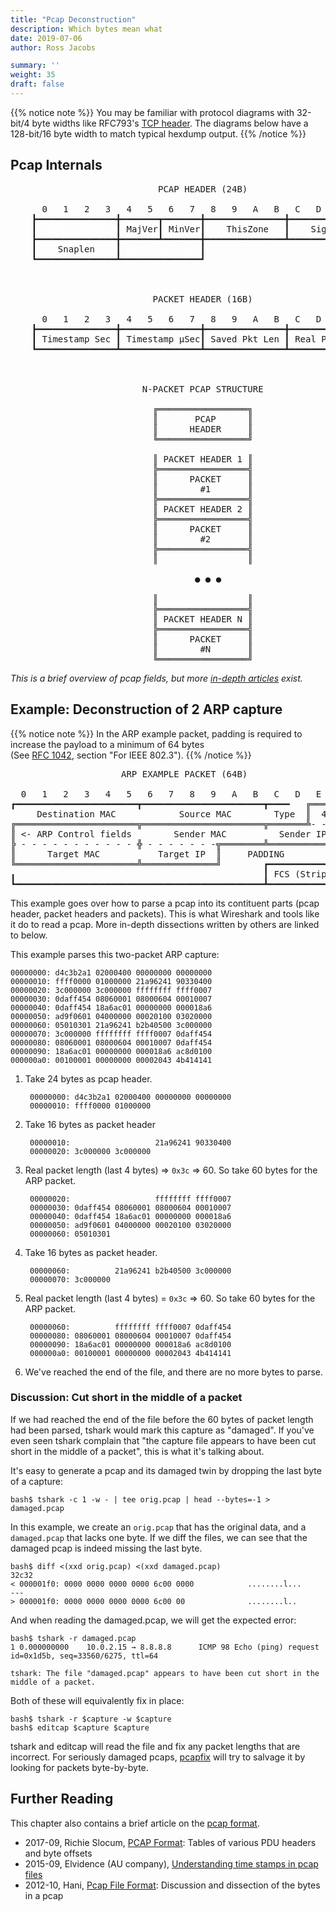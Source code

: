 ```yaml
---
title: "Pcap Deconstruction"
description: Which bytes mean what
date: 2019-07-06
author: Ross Jacobs

summary: ''
weight: 35
draft: false
---
```


{{% notice note %}}
You may be familiar with protocol diagrams with 32-bit/4 byte widths like RFC793's [TCP header](https://tools.ietf.org/html/rfc793#section-3.1).
The diagrams below have a 128-bit/16 byte width to match typical hexdump output.
{{% /notice %}}

<!-- ━┃┏┓┗┛┣┫┳┻╋ ╚╝╔╗║═╠╣╩╦╬ -->

## Pcap Internals

<pre>
                            PCAP HEADER (24B)

      0   1   2   3   4   5   6   7   8   9   A   B   C   D   E   F
    ┣━━━━━━━━━━━━━━━╋━━━━━━━┳━━━━━━━╋━━━━━━━━━━━━━━━╋━━━━━━━━━━━━━━━┫
    ┃  <a href="/formats/magic_numbers" style="color:white;"><u>Magic Number</u></a> ┃ MajVer┃ MinVer┃    ThisZone   ┃    Sigfigs    ┃
    ┣━━━━━━━━━━━━━━━╋━━━━━━━┻━━━━━━━╋━━━━━━━━━━━━━━━┻━━━━━━━━━━━━━━━┛
    ┃    Snaplen    ┃ <a href="https://www.tcpdump.org/linktypes.html" style="color:white;"><u>Data Link Type</u></a>┃
    ┗━━━━━━━━━━━━━━━┻━━━━━━━━━━━━━━━┛



                           PACKET HEADER (16B)

      0   1   2   3   4   5   6   7   8   9   A   B   C   D   E   F
    ┣━━━━━━━━━━━━━━━╋━━━━━━━━━━━━━━━╋━━━━━━━━━━━━━━━╋━━━━━━━━━━━━━━━┫
    ┃ Timestamp Sec ┃ Timestamp μSec┃ Saved Pkt Len ┃ Real Pkt Len  ┃
    ┗━━━━━━━━━━━━━━━┻━━━━━━━━━━━━━━━┻━━━━━━━━━━━━━━━┻━━━━━━━━━━━━━━━┛



                         N-PACKET PCAP STRUCTURE

                           ╔═════════════════╗
                           ║       PCAP      ║
                           ║      HEADER     ║
                           ╚═════════════════╝

                           ║ PACKET HEADER 1 ║
                           ╠═════════════════╣
                           ║      PACKET     ║
                           ║        #1       ║
                           ╠═════════════════╣
                           ║ PACKET HEADER 2 ║
                           ╠═════════════════╣
                           ║      PACKET     ║
                           ║        #2       ║
                           ╠═════════════════╣
                           ║                 ║

                                   ● ● ●

                           ║                 ║
                           ╠═════════════════╣
                           ║ PACKET HEADER N ║
                           ╠═════════════════╣
                           ║      PACKET     ║
                           ║        #N       ║
                           ╚═════════════════╝
</pre>

_This is a brief overview of pcap fields, but more [in-depth articles](https://wiki.wireshark.org/Development/LibpcapFileFormat) exist._

## Example: Deconstruction of 2 ARP capture

{{% notice note %}}
In the ARP example packet, padding is required to increase the payload to a minimum of 64 bytes  
(See [RFC 1042](https://www.rfc-editor.org/rfc/rfc1042.html), section "For IEEE 802.3").
{{% /notice %}}

<pre>
                     ARP EXAMPLE PACKET (64B)

  0   1   2   3   4   5   6   7   8   9   A   B   C   D   E   F
┏━━━━━━━━━━━━━━━━━━━━━━━┳━━━━━━━━━━━━━━━━━━━━━━━┳━━━━   ╔═══════╗
     Destination MAC            Source MAC        Type  ║  4 -> ║
╔═══════════════════════╦═══════════════════════╦═══════╩- - - -╣
║ <- ARP Control fields        Sender MAC          Sender IP    ║
╠ - - - - - - - - - - - ╬ - - - - - - -╦════════╩═══════════════╝
║      Target MAC           Target IP  ║     PADDING            ╻
╚═══════════════════════╩══════════════╝        ┏━━━━━━━━━━━━━━━┫
╻                                               ┃ FCS (Stripped)┃
┗━━━━━━━━━━━━━━━━━━━━━━━━━━━━━━━━━━━━━━━━━━━━━━━┻━━━━━━━━━━━━━━━┛
</pre>

This example goes over how to parse a pcap into its contituent parts (pcap header, packet headers and packets).
This is what Wireshark and tools like it do to read a pcap.
More in-depth dissections written by others are linked to below.

This example parses this two-packet ARP capture:

    00000000: d4c3b2a1 02000400 00000000 00000000
    00000010: ffff0000 01000000 21a96241 90330400
    00000020: 3c000000 3c000000 ffffffff ffff0007
    00000030: 0daff454 08060001 08000604 00010007
    00000040: 0daff454 18a6ac01 00000000 000018a6
    00000050: ad9f0601 04000000 00020100 03020000
    00000060: 05010301 21a96241 b2b40500 3c000000
    00000070: 3c000000 ffffffff ffff0007 0daff454
    00000080: 08060001 08000604 00010007 0daff454
    00000090: 18a6ac01 00000000 000018a6 ac8d0100
    000000a0: 00100001 00000000 00002043 4b414141

1. Take 24 bytes as pcap header.

        00000000: d4c3b2a1 02000400 00000000 00000000
        00000010: ffff0000 01000000

2. Take 16 bytes as packet header

        00000010:                   21a96241 90330400
        00000020: 3c000000 3c000000

3. Real packet length (last 4 bytes) => `0x3c` => 60.
   So take 60 bytes for the ARP packet.

        00000020:                   ffffffff ffff0007
        00000030: 0daff454 08060001 08000604 00010007
        00000040: 0daff454 18a6ac01 00000000 000018a6
        00000050: ad9f0601 04000000 00020100 03020000
        00000060: 05010301

4. Take 16 bytes as packet header.

        00000060:          21a96241 b2b40500 3c000000
        00000070: 3c000000

5. Real packet length (last 4 bytes) = `0x3c` => 60.
   So take 60 bytes for the ARP packet.

        00000060:          ffffffff ffff0007 0daff454
        00000080: 08060001 08000604 00010007 0daff454
        00000090: 18a6ac01 00000000 000018a6 ac8d0100
        000000a0: 00100001 00000000 00002043 4b414141

6. We've reached the end of the file, and there are no more bytes to parse.

### Discussion: Cut short in the middle of a packet

If we had reached the end of the file before the 60 bytes of packet length had been parsed,
tshark would mark this capture as "damaged".
If you've even seen tshark complain that "the capture file appears to have been cut short in the middle of a packet",
this is what it's talking about.

It's easy to generate a pcap and its damaged twin by dropping the last byte of a capture:

    bash$ tshark -c 1 -w - | tee orig.pcap | head --bytes=-1 > damaged.pcap

In this example, we create an `orig.pcap` that has the original data, and a `damaged.pcap` that lacks one byte.
If we diff the files, we can see that the damaged pcap is indeed missing the last byte.

    bash$ diff <(xxd orig.pcap) <(xxd damaged.pcap)
    32c32
    < 000001f0: 0000 0000 0000 0000 6c00 0000            ........l...
    ---
    > 000001f0: 0000 0000 0000 0000 6c00 00              ........l..

And when reading the damaged.pcap, we will get the expected error:

    bash$ tshark -r damaged.pcap
    1 0.000000000    10.0.2.15 → 8.8.8.8      ICMP 98 Echo (ping) request  id=0x1d5b, seq=33560/6275, ttl=64

    tshark: The file "damaged.pcap" appears to have been cut short in the middle of a packet.

Both of these will equivalently fix in place:

    bash$ tshark -r $capture -w $capture
    bash$ editcap $capture $capture

tshark and editcap will read the file and fix any packet lengths that are incorrect.
For seriously damaged pcaps, [pcapfix](http://f00l.de/pcapfix/) will try to salvage it by looking for packets byte-by-byte.

## Further Reading

This chapter also contains a brief article on the [pcap format](/formats/pcap_format).

* 2017-09, Richie Slocum, [PCAP Format](https://github.com/hokiespurs/velodyne-copter/wiki/PCAP-format): Tables of various PDU headers and byte offsets
* 2015-09, Elvidence (AU company), [Understanding time stamps in pcap files](https://www.elvidence.com.au/understanding-time-stamps-in-packet-capture-data-pcap-files/)
* 2012-10, Hani, [Pcap File Format](http://www.kroosec.com/2012/10/a-look-at-pcap-file-format.html): Discussion and dissection of the bytes in a pcap
